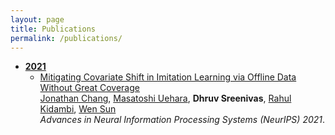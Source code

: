 ```yaml
---
layout: page
title: Publications
permalink: /publications/
---
```


<!-- This is the base Jekyll theme. You can find out more info about customizing your Jekyll theme, as well as basic Jekyll usage documentation at [jekyllrb.com](https://jekyllrb.com/)

You can find the source code for Minima at GitHub:
[jekyll][jekyll-organization] /
[minima](https://github.com/jekyll/minima)

You can find the source code for Jekyll at GitHub:
[jekyll][jekyll-organization] /
[jekyll](https://github.com/jekyll/jekyll)


[jekyll-organization]: https://github.com/jekyll -->

- <strong><u>2021</u></strong>
  - [Mitigating Covariate Shift in Imitation Learning via Offline Data Without Great Coverage](https://arxiv.org/abs/2106.03207)\
  [Jonathan Chang](https://jdchang1.github.io/), [Masatoshi Uehara](https://masatoshiuehara.com/), **Dhruv Sreenivas**, [Rahul Kidambi](https://rahulkidambi.github.io/), [Wen Sun](https://wensun.github.io/)\
  <i>Advances in Neural Information Processing Systems (NeurIPS) 2021</i>.
